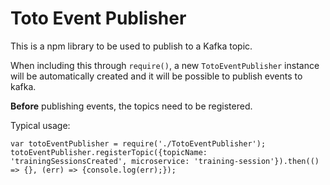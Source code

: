 # Toto Event Publisher

This is a npm library to be used to publish to a Kafka topic.

When including this through `require()`, a new `TotoEventPublisher` instance will be automatically created and it will be possible to publish events to kafka.

**Before** publishing events, the topics need to be registered.

Typical usage:

```
var totoEventPublisher = require('./TotoEventPublisher');
totoEventPublisher.registerTopic({topicName: 'trainingSessionsCreated', microservice: 'training-session'}).then(() => {}, (err) => {console.log(err);});
```
